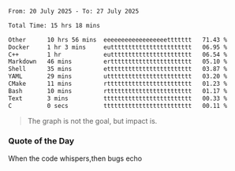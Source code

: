 <!--START_SECTION:waka-->

```txt
From: 20 July 2025 - To: 27 July 2025

Total Time: 15 hrs 18 mins

Other      10 hrs 56 mins  eeeeeeeeeeeeeeeeeettttttt   71.43 %
Docker     1 hr 3 mins     euttttttttttttttttttttttt   06.95 %
C++        1 hr            euttttttttttttttttttttttt   06.54 %
Markdown   46 mins         erttttttttttttttttttttttt   05.10 %
Shell      35 mins         etttttttttttttttttttttttt   03.87 %
YAML       29 mins         utttttttttttttttttttttttt   03.20 %
CMake      11 mins         rtttttttttttttttttttttttt   01.23 %
Bash       10 mins         rtttttttttttttttttttttttt   01.17 %
Text       3 mins          ttttttttttttttttttttttttt   00.33 %
C          0 secs          ttttttttttttttttttttttttt   00.11 %
```

<!--END_SECTION:waka--> 
> The graph is not the goal, but impact is.

### Quote of the Day
When the code whispers,then bugs echo
